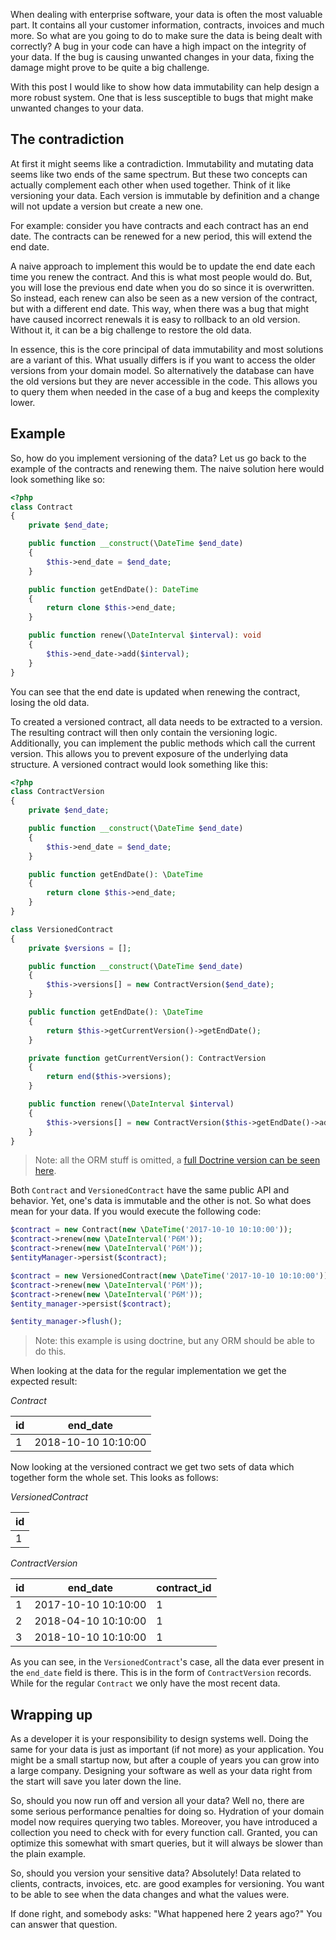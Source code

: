 [//]: # (TITLE: Immutability of Data)
[//]: # (DATE: 2017-07-12T07:15:00+01:00)
[//]: # (TAGS: php, entity, doctrine, data, data integrity)
[doctrine-example]: https://github.com/yannickl88/blog-articles/tree/master/src/immutability-of-data/Entity

When dealing with enterprise software, your data is often the most valuable part. It contains all your customer information, contracts, invoices and much more. So what are you going to do to make sure the data is being dealt with correctly? A bug in your code can have a high impact on the integrity of your data. If the bug is causing unwanted changes in your data, fixing the damage might prove to be quite a big challenge.

With this post I would like to show how data immutability can help design a more robust system. One that is less susceptible to bugs that might make unwanted changes to your data.

## The contradiction
At first it might seems like a contradiction. Immutability and mutating data seems like two ends of the same spectrum. But these two concepts can actually complement each other when used together. Think of it like versioning your data. Each version is immutable by definition and a change will not update a version but create a new one.

For example: consider you have contracts and each contract has an end date. The contracts can be renewed for a new period, this will extend the end date. 

A naive approach to implement this would be to update the end date each time you renew the contract. And this is what most people would do. But, you will lose the previous end date when you do so since it is overwritten. So instead, each renew can also be seen as a new version of the contract, but with a different end date. This way, when there was a bug that might have caused incorrect renewals it is easy to rollback to an old version. Without it, it can be a big challenge to restore the old data.

In essence, this is the core principal of data immutability and most solutions are a variant of this. What usually differs is if you want to access the older versions from your domain model. So alternatively the database can have the old versions but they are never accessible in the code. This allows you to query them when needed in the case of a bug and keeps the complexity lower.

## Example

So, how do you implement versioning of the data? Let us go back to the example of the contracts and renewing them. The naive solution here would look something like so:

```php
<?php
class Contract
{
    private $end_date;

    public function __construct(\DateTime $end_date)
    {
        $this->end_date = $end_date;
    }

    public function getEndDate(): DateTime
    {
        return clone $this->end_date;
    }

    public function renew(\DateInterval $interval): void
    {
        $this->end_date->add($interval);
    }
}
```
You can see that the end date is updated when renewing the contract, losing the old data. 

To created a versioned contract, all data needs to be extracted to a version. The resulting contract will then only contain the versioning logic. Additionally, you can implement the public methods which call the current version. This allows you to prevent exposure of the underlying data structure. A versioned contract would look something like this:
```php
<?php
class ContractVersion
{
    private $end_date;

    public function __construct(\DateTime $end_date)
    {
        $this->end_date = $end_date;
    }

    public function getEndDate(): \DateTime
    {
        return clone $this->end_date;
    }
}

class VersionedContract
{
    private $versions = [];

    public function __construct(\DateTime $end_date)
    {
        $this->versions[] = new ContractVersion($end_date);
    }

    public function getEndDate(): \DateTime
    {
        return $this->getCurrentVersion()->getEndDate();
    }

    private function getCurrentVersion(): ContractVersion
    {
        return end($this->versions);
    }

    public function renew(\DateInterval $interval)
    {
        $this->versions[] = new ContractVersion($this->getEndDate()->add($interval));
    }
}
```
> Note: all the ORM stuff is omitted, a [full Doctrine version can be seen here][doctrine-example].

Both `Contract` and `VersionedContract` have the same public API and behavior. Yet, one's data is immutable and the other is not. So what does mean for your data. If you would execute the following code:

```php
$contract = new Contract(new \DateTime('2017-10-10 10:10:00'));
$contract->renew(new \DateInterval('P6M'));
$contract->renew(new \DateInterval('P6M'));
$entityManager->persist($contract);

$contract = new VersionedContract(new \DateTime('2017-10-10 10:10:00'));
$contract->renew(new \DateInterval('P6M'));
$contract->renew(new \DateInterval('P6M'));
$entity_manager->persist($contract);

$entity_manager->flush();
```
> Note: this example is using doctrine, but any ORM should be able to do this.

When looking at the data for the regular implementation we get the expected result:

*Contract*

| id | end_date            |
|----|---------------------|
| 1  | 2018-10-10 10:10:00 |

Now looking at the versioned contract we get two sets of data which together form the whole set. This looks as follows:

*VersionedContract*

| id |
|----|
| 1  |

*ContractVersion*

| id | end_date            | contract_id |
|----|---------------------|-------------|
| 1  | 2017-10-10 10:10:00 | 1           |
| 2  | 2018-04-10 10:10:00 | 1           |
| 3  | 2018-10-10 10:10:00 | 1           |

As you can see, in the `VersionedContract`'s case, all the data ever present in the `end_date` field is there. This is in the form of `ContractVersion` records. While for the regular `Contract` we only have the most recent data.

## Wrapping up
As a developer it is your responsibility to design systems well. Doing the same for your data is just as important (if not more) as your application. You might be a small startup now, but after a couple of years you can grow into a large company. Designing your software as well as your data right from the start will save you later down the line.

So, should you now run off and version all your data? Well no, there are some serious performance penalties for doing so. Hydration of your domain model now requires querying two tables. Moreover, you have introduced a collection you need to check with for every function call. Granted, you can optimize this somewhat with smart queries, but it will always be slower than the plain example.

So, should you version your sensitive data? Absolutely! Data related to clients, contracts, invoices, etc. are good examples for versioning. You want to be able to see when the data changes and what the values were. 

If done right, and somebody asks: "What happened here 2 years ago?" You can answer that question.
